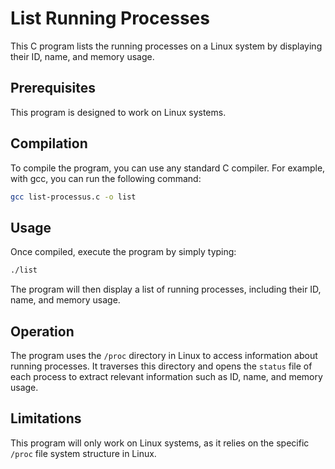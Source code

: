 # List Running Processes

This C program lists the running processes on a Linux system by displaying their ID, name, and memory usage.

## Prerequisites

This program is designed to work on Linux systems.

## Compilation

To compile the program, you can use any standard C compiler. For example, with gcc, you can run the following command:

```bash
gcc list-processus.c -o list
```

## Usage

Once compiled, execute the program by simply typing:

```bash
./list
```

The program will then display a list of running processes, including their ID, name, and memory usage.

## Operation

The program uses the `/proc` directory in Linux to access information about running processes. It traverses this directory and opens the `status` file of each process to extract relevant information such as ID, name, and memory usage.

## Limitations

This program will only work on Linux systems, as it relies on the specific `/proc` file system structure in Linux.



